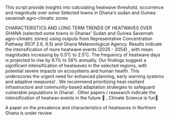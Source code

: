 This script provide insights into calculating heatwave threshold, occurrence and magnitude over some Selected towns in Ghana's sudan and Guinea savannah agro-climatic zones


CHARACTERISTICS AND LONG TERM TRENDS OF HEATWAVES OVER GHANA (selected some towns in Ghanas' Sudan and Guinea Savannah agro-climatic zones) using outputs from Representative Concentration Pathway (RCP 2.6, 8.5) and Ghana Meteorological Agency.
Results indicate the intensification of more heatwave events (2025 - 2054) , with mean magnitudes increasing by 0.5˚C to 2.5˚C.
The frequency of heatwave days is projected to rise by 8.1% to 58% annually. 
Our findings suggest a significant intensification of heatwaves in the selected regions, with potential severe impacts on ecosystems and human health. This underscores the urgent need for enhanced planning, early warning systems and adaptive measures! . 
We recommend prioritizing heat-resilient infrastructure and community-based adaptation strategies to safeguard vulnerable populations in Ghana! .
Other papers / reasearch indicate the intensification of heatwav events in the future 👀 , Climate Science is fun💟


A paper on the prevalence and characteristics of heatwaves in Northern Ghana is under review 
